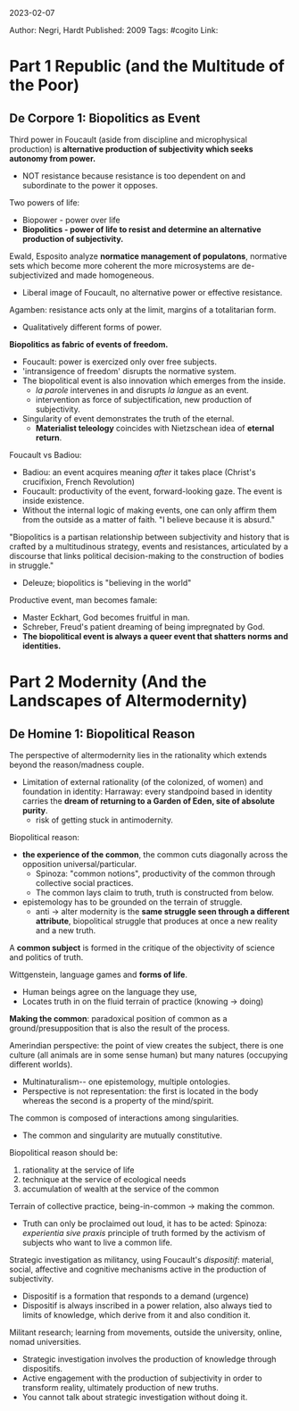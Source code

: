 2023-02-07

Author: Negri, Hardt
Published: 2009
Tags: #cogito 
Link: 

# Part 1 Republic (and the Multitude of the Poor)
## De Corpore 1: Biopolitics as Event

Third power in Foucault (aside from discipline and microphysical production) is **alternative production of subjectivity which seeks autonomy from power.**
- NOT resistance because resistance is too dependent on and subordinate to the power it opposes.

Two powers of life:
- Biopower - power over life
- **Biopolitics - power of life to resist and determine an alternative production of subjectivity.**

Ewald, Esposito analyze **normatice management of populatons**, normative sets which become more coherent the more microsystems are de-subjectivized and made homogeneous.
- Liberal image of Foucault, no alternative power or effective resistance.

Agamben: resistance acts only at the limit, margins of a totalitarian form.
- Qualitatively different forms of power.

**Biopolitics as fabric of events of freedom.**
- Foucault: power is exercized only over free subjects.
- 'intransigence of freedom' disrupts the normative system.
- The biopolitical event is also innovation which emerges from the inside.
	- *la parole* intervenes in and disrupts *la langue* as an event.
	- intervention as force of subjectification, new production of subjectivity.
- Singularity of event demonstrates the truth of the eternal.
	- **Materialist teleology** coincides with Nietzschean idea of **eternal return**.

Foucault vs Badiou:
- Badiou: an event acquires meaning *after* it takes place (Christ's crucifixion, French Revolution)
- Foucault: productivity of the event, forward-looking gaze. The event is inside existence.
- Without the internal logic of making events, one can only affirm them from the outside as a matter of faith. "I believe because it is absurd."

"Biopolitics is a partisan relationship between subjectivity and history that is crafted by a multitudinous strategy, events and resistances, articulated by a discourse that links political decision-making to the construction of bodies in struggle."
- Deleuze; biopolitics is "believing in the world"

Productive event, man becomes famale:
- Master Eckhart, God becomes fruitful in man.
- Schreber, Freud's patient dreaming of being impregnated by God.
- **The biopolitical event is always a queer event that shatters norms and identities.**

# Part 2 Modernity (And the Landscapes of Altermodernity)
## De Homine 1: Biopolitical Reason

The perspective of altermodernity lies in the rationality which extends beyond the reason/madness couple.
- Limitation of external rationality (of the colonized, of women) and foundation in identity: Harraway: every standpoind based in identity carries the **dream of returning to a Garden of Eden, site of absolute purity**.
	- risk of getting stuck in antimodernity.

Biopolitical reason:
- **the experience of the common**, the common cuts diagonally across the opposition universal/particular.
	- Spinoza: "common notions", productivity of the common through collective social practices.
	- The common lays claim to truth, truth is constructed from below.
- epistemology has to be grounded on the terrain of struggle.
	- anti → alter modernity is the **same struggle seen through a different attribute**, biopolitical struggle that produces at once a new reality and a new truth.

A **common subject** is formed in the critique of the objectivity of science and politics of truth.

Wittgenstein, language games and **forms of life**.
- Human beings agree on the language they use,
- Locates truth in on the fluid terrain of practice (knowing → doing)

**Making the common**: paradoxical position of common as a ground/presupposition that is also the result of the process.

Amerindian perspective: the point of view creates the subject, there is one culture (all animals are in some sense human) but many natures (occupying different worlds).
- Multinaturalism-- one epistemology, multiple ontologies.
- Perspective is not representation: the first is located in the body whereas the second is a property of the mind/spirit.

The common is composed of interactions among singularities.
- The common and singularity are mutually constitutive.

Biopolitical reason should be:
1. rationality at the service of life
2. technique at the service of ecological needs
3. accumulation of wealth at the service of the common

Terrain of collective practice, being-in-common → making the common.
- Truth can only be proclaimed out loud, it has to be acted: Spinoza: *experientia sive praxis* principle of truth formed by the activism of subjects who want to live a common life.

Strategic investigation as militancy, using Foucault's *dispositif*: material, social, affective and cognitive mechanisms active in the production of subjectivity.
- Dispositif is a formation that responds to a demand (urgence)
- Dispositif is always inscribed in a power relation, also always tied to limits of knowledge, which derive from it and also condition it.

Militant research; learning from movements, outside the university, online, nomad universities.
- Strategic investigation involves the production of knowledge through dispositifs. 
- Active engagement with the production of subjectivity in order to transform reality, ultimately production of new truths.
- You cannot talk about strategic investigation without doing it.